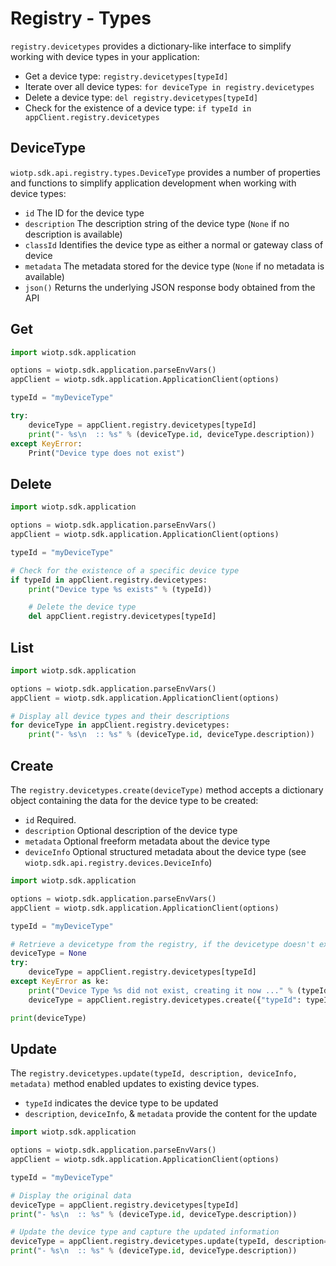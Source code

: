 # Registry - Types

`registry.devicetypes` provides a dictionary-like interface to simplify working with device types in your application:

- Get a device type: `registry.devicetypes[typeId]`
- Iterate over all device types: `for deviceType in registry.devicetypes`
- Delete a device type: `del registry.devicetypes[typeId]`
- Check for the existence of a device type: `if typeId in appClient.registry.devicetypes`

## DeviceType

`wiotp.sdk.api.registry.types.DeviceType` provides a number of properties and functions to simplify application development when working with device types:

- `id` The ID for the device type
- `description` The description string of the device type (`None` if no description is available)
- `classId` Identifies the device type as either a normal or gateway class of device
- `metadata` The metadata stored for the device type (`None` if no metadata is available)
- `json()` Returns the underlying JSON response body obtained from the API


## Get
```python
import wiotp.sdk.application

options = wiotp.sdk.application.parseEnvVars()
appClient = wiotp.sdk.application.ApplicationClient(options)

typeId = "myDeviceType"

try:
    deviceType = appClient.registry.devicetypes[typeId]
    print("- %s\n  :: %s" % (deviceType.id, deviceType.description))
except KeyError:
    Print("Device type does not exist")

```

## Delete
```python
import wiotp.sdk.application

options = wiotp.sdk.application.parseEnvVars()
appClient = wiotp.sdk.application.ApplicationClient(options)

typeId = "myDeviceType"

# Check for the existence of a specific device type
if typeId in appClient.registry.devicetypes:
    print("Device type %s exists" % (typeId))

    # Delete the device type
    del appClient.registry.devicetypes[typeId]
```

## List

```python
import wiotp.sdk.application

options = wiotp.sdk.application.parseEnvVars()
appClient = wiotp.sdk.application.ApplicationClient(options)

# Display all device types and their descriptions
for deviceType in appClient.registry.devicetypes:
    print("- %s\n  :: %s" % (deviceType.id, deviceType.description))
```

## Create
The `registry.devicetypes.create(deviceType)` method accepts a dictionary object containing the data for the device type to be created:

- `id` Required.
- `description` Optional description of the device type
- `metadata` Optional freeform metadata about the device type
- `deviceInfo` Optional structured metadata about the device type (see `wiotp.sdk.api.registry.devices.DeviceInfo`)


```python
import wiotp.sdk.application

options = wiotp.sdk.application.parseEnvVars()
appClient = wiotp.sdk.application.ApplicationClient(options)

typeId = "myDeviceType"

# Retrieve a devicetype from the registry, if the devicetype doesn't exist create it
deviceType = None
try:
    deviceType = appClient.registry.devicetypes[typeId]
except KeyError as ke:
    print("Device Type %s did not exist, creating it now ..." % (typeId) )
    deviceType = appClient.registry.devicetypes.create({"typeId": typeId, "description": "I just created this using the WIoTP Python SDK"})

print(deviceType)
```

## Update
The `registry.devicetypes.update(typeId, description, deviceInfo, metadata)` method enabled updates to existing device types.  

- `typeId` indicates the device type to be updated
- `description`, `deviceInfo`, & `metadata` provide the content for the update

```python
import wiotp.sdk.application

options = wiotp.sdk.application.parseEnvVars()
appClient = wiotp.sdk.application.ApplicationClient(options)

typeId = "myDeviceType"

# Display the original data
deviceType = appClient.registry.devicetypes[typeId]
print("- %s\n  :: %s" % (deviceType.id, deviceType.description))

# Update the device type and capture the updated information
deviceType = appClient.registry.devicetypes.update(typeId, description="This is an updated description")
print("- %s\n  :: %s" % (deviceType.id, deviceType.description))
```
